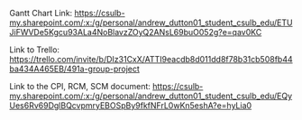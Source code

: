Gantt Chart Link:
https://csulb-my.sharepoint.com/:x:/g/personal/andrew_dutton01_student_csulb_edu/ETUJiFWVDe5Kgcu93ALa4NoBlavzZOyQ2ANsL69buO052g?e=qav0KC

Link to Trello:
https://trello.com/invite/b/DIz31CxX/ATTI9eacdb8d011dd8f78b31cb508fb44ba434A465EB/491a-group-project

Link to the CPI, RCM, SCM document:
https://csulb-my.sharepoint.com/:x:/g/personal/andrew_dutton01_student_csulb_edu/EQyUes6Rv69DglBQcvpmryEBOSpBy9fkfNFrL0wKn5eshA?e=hyLia0

